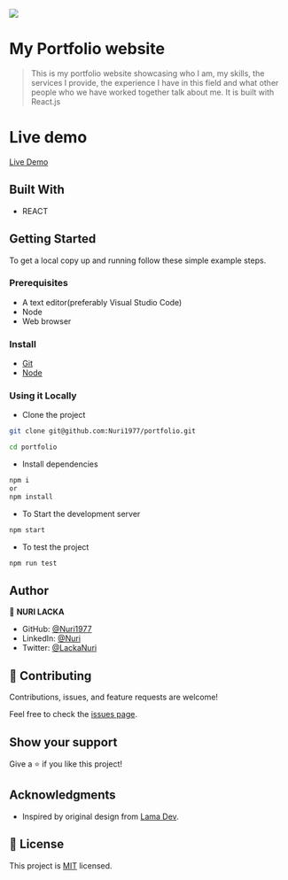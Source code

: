 ![](https://img.shields.io/badge/Portfolio-blue)

# My Portfolio website
> This is my portfolio website showcasing who I am, my skills, the services I provide, the  experience I have in this field and what other people who we have worked together talk about me. It is built with React.js

# Live demo
[Live Demo](https://nuri-lacka.netlify.app/)


## Built With

- REACT

## Getting Started

To get a local copy up and running follow these simple example steps.

### Prerequisites
- A text editor(preferably Visual Studio Code)
- Node
- Web browser

### Install
- [Git](https://git-scm.com/downloads)
- [Node](https://nodejs.org/en/download/)

### Using it Locally

- Clone the project

```bash 
git clone git@github.com:Nuri1977/portfolio.git

cd portfolio
```

- Install dependencies

```bash
npm i 
or
npm install
```
- To Start the development server
```bash
npm start
```

- To test the project
```bash
npm run test
```

## Author

👤 **NURI LACKA**

- GitHub: [@Nuri1977](https://github.com/Nuri1977)
- LinkedIn: [@Nuri](https://www.linkedin.com/in/nuri-lacka-7141b01ba/)
- Twitter: [@LackaNuri](https://twitter.com/LackaNuri)


## 🤝 Contributing

Contributions, issues, and feature requests are welcome!

Feel free to check the [issues page](https://github.com/portfolio/issues).

## Show your support

Give a ⭐️ if you like this project!

## Acknowledgments

- Inspired by original design from [Lama Dev](https://www.youtube.com/watch?v=7WwtzsSHdpI).

## 📝 License

This project is [MIT](./LICENSE.md) licensed.

